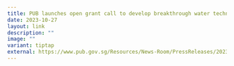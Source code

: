 ```yaml
---
title: PUB launches open grant call to develop breakthrough water technology
date: 2023-10-27
layout: link
description: ""
image: ""
variant: tiptap
external: https://www.pub.gov.sg/Resources/News-Room/PressReleases/2023/10/PUB-launches-open-grant-call-to-develop-breakthrough-water-technology
---
```

